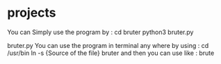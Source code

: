 # projects
You can Simply use the program by :
cd bruter
python3 bruter.py
  
bruter.py
You can use the program in terminal any where by using :
cd /usr/bin
ln -s {Source of the file} bruter
and then you can use like : brute
